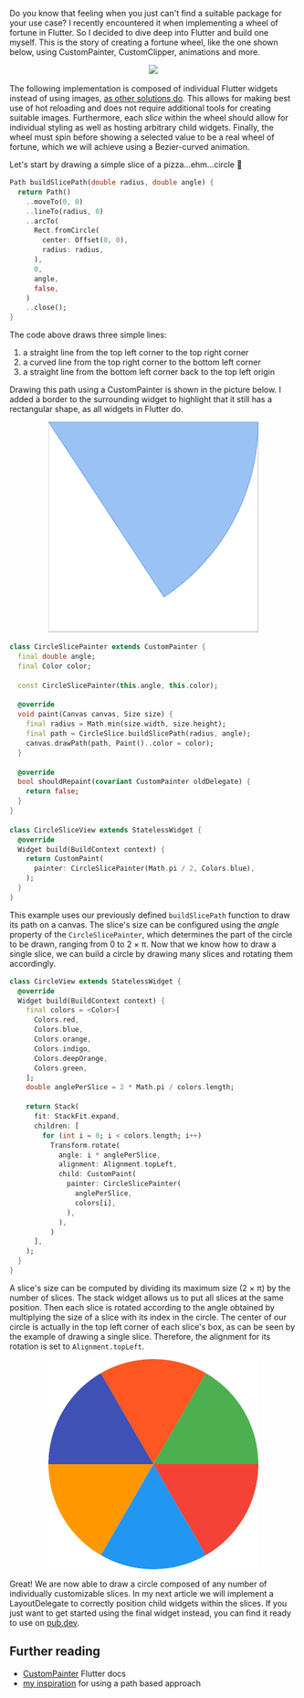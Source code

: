 Do you know that feeling when you just can't find a suitable package for your use case? I recently encountered it when
implementing a wheel of fortune in Flutter. So I decided to dive deep into Flutter and build one myself. This is the
story of creating a fortune wheel, like the one shown below, using CustomPainter, CustomClipper, animations and more.

<div align="center">
  <img src="https://raw.githubusercontent.com/kevlatus/flutter_fortune_wheel/main/images/img-wheel-256.png">
</div>

The following implementation is composed of individual Flutter widgets instead of using
images, [as other solutions do](https://pub.dev/packages/flutter_spinning_wheel). This allows for making best use of hot
reloading and does not require additional tools for creating suitable images. Furthermore, each _slice_ within the wheel
should allow for individual styling as well as hosting arbitrary child widgets. Finally, the wheel must spin before
showing a selected value to be a real wheel of fortune, which we will achieve using a Bezier-curved animation.

Let's start by drawing a simple slice of a pizza...ehm...circle 🍕

```dart
Path buildSlicePath(double radius, double angle) {
  return Path()
    ..moveTo(0, 0)
    ..lineTo(radius, 0)
    ..arcTo(
      Rect.fromCircle(
        center: Offset(0, 0),
        radius: radius,
      ),
      0,
      angle,
      false,
    )
    ..close();
}
```

The code above draws three simple lines:

1. a straight line from the top left corner to the top right corner
2. a curved line from the top right corner to the bottom left corner
3. a straight line from the bottom left corner back to the top left origin

Drawing this path using a CustomPainter is shown in the picture below. I added a border to the surrounding widget to
highlight that it still has a rectangular shape, as all widgets in Flutter do.

<div align="center">
  <img src="/assets/blog/images/img-circle-slice.png">
</div>

```dart
class CircleSlicePainter extends CustomPainter {
  final double angle;
  final Color color;

  const CircleSlicePainter(this.angle, this.color);

  @override
  void paint(Canvas canvas, Size size) {
    final radius = Math.min(size.width, size.height);
    final path = CircleSlice.buildSlicePath(radius, angle);
    canvas.drawPath(path, Paint()..color = color);
  }

  @override
  bool shouldRepaint(covariant CustomPainter oldDelegate) {
    return false;
  }
}

class CircleSliceView extends StatelessWidget {
  @override
  Widget build(BuildContext context) {
    return CustomPaint(
      painter: CircleSlicePainter(Math.pi / 2, Colors.blue),
    );
  }
}
```

This example uses our previously defined `buildSlicePath` function to draw its path on a canvas. The slice's size can be
configured using the _angle_ property of the `CircleSlicePainter`, which determines the part of the circle to be drawn,
ranging from 0 to 2 × π. Now that we know how to draw a single slice, we can build a circle by drawing many slices and
rotating them accordingly.

```dart
class CircleView extends StatelessWidget {
  @override
  Widget build(BuildContext context) {
    final colors = <Color>[
      Colors.red,
      Colors.blue,
      Colors.orange,
      Colors.indigo,
      Colors.deepOrange,
      Colors.green,
    ];
    double anglePerSlice = 2 * Math.pi / colors.length;

    return Stack(
      fit: StackFit.expand,
      children: [
        for (int i = 0; i < colors.length; i++)
          Transform.rotate(
            angle: i * anglePerSlice,
            alignment: Alignment.topLeft,
            child: CustomPaint(
              painter: CircleSlicePainter(
                anglePerSlice,
                colors[i],
              ),
            ),
          )
      ],
    );
  }
}
```

A slice's size can be computed by dividing its maximum size (2 × π) by the number of slices. The stack widget allows us
to put all slices at the same position. Then each slice is rotated according to the angle obtained by multiplying the
size of a slice with its index in the circle. The center of our circle is actually in the top left corner of each
slice's box, as can be seen by the example of drawing a single slice. Therefore, the alignment for its rotation is set
to `Alignment.topLeft`.

<div align="center">
  <img src="/assets/blog/images/img-circle.png">
</div>

Great! We are now able to draw a circle composed of any number of individually customizable slices. In my next article
we will implement a LayoutDelegate to correctly position child widgets within the slices. If you just want to get
started using the final widget instead, you can find it ready to use
on [pub.dev](https://pub.dev/packages/flutter_fortune_wheel).

## Further reading

- [CustomPainter](https://api.flutter.dev/flutter/rendering/CustomPainter-class.html) Flutter docs
- [my inspiration](https://github.com/baobao1996mn/flutter-fortune-wheel) for using a path based approach